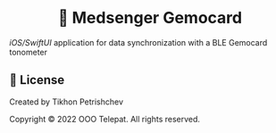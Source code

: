 <div align="center">
    <br>
    <h1>💓 Medsenger Gemocard</h1>
</div>

_iOS/SwiftUI_ application for data synchronization with a BLE Gemocard tonometer

## 💼 License

Created by Tikhon Petrishchev

Copyright © 2022 OOO Telepat. All rights reserved.
